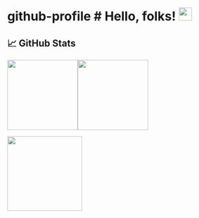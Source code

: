 # github-profile # Hello, folks! <img src="https://www.ptd3v.dev/wp-content/uploads/wave.gif" width="30px" height="30px" />

## &#x1f4c8; GitHub Stats
<img align="center" height="160px" src="https://github-readme-stats.vercel.app/api?username=ptd3v&show_icons=true&hide=prs&rank_icon=github&theme=github_dark_dimmed" /><img align="center" height="160px" src="https://streak-stats.demolab.com?user=ptd3v&border_radius=&background=24292F&stroke=539BF5&sideLabels=ADBAC7&dates=ADBAC7&excludeDaysLabel=ADBAC7&sideNums=539BF5&fire=539BF5&currStreakLabel=539BF5&currStreakNum=539BF5&border=24292F" />

<img align="center" height="170px" src="https://github-readme-stats.vercel.app/api/top-langs/?username=ptd3v&layout=compact&size_weight=0.5&count_weight=0.5" />
